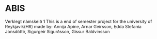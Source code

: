 ﻿# ABIS
Verklegt námskeið 1 
This is a end of semester project for the university of Reykjavík(HR) made by: 
Annija Apine, Arnar Geirsson, Edda Stefanía Jónsdóttir, Sigurgeir Sigurðsson, Gissur Baldvinsson

